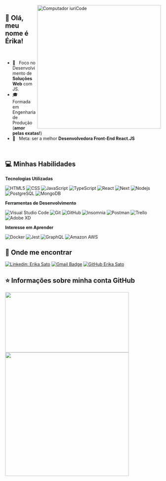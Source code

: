 <img src="https://raw.githubusercontent.com/MicaelliMedeiros/micaellimedeiros/master/image/computer-illustration.png" min-width="400px" max-width="400px" width="400px" align="right" alt="Computador iuriCode">

## 💜 Olá, meu nome é <strong>Érika!</strong>

<br/>

- 💼 &nbsp; Foco no Desenvolvimento de <strong>Soluções Web</strong> com JS.
- 🎓 &nbsp; Formada em Engenharia de Produção (<strong>amor pelas exatas!</strong>)
- 🌱 &nbsp; Meta: ser a melhor <strong>Desenvolvedora Front-End React.JS</strong>

<br/>

## 💻 Minhas Habilidades

**Tecnologias Utilizadas**


  ![HTML5](https://img.shields.io/badge/-HTML5-333333?style=flat&logo=HTML5)
  ![CSS](https://img.shields.io/badge/-CSS-333333?style=flat&logo=CSS3&logoColor=1572B6)
  ![JavaScript](https://img.shields.io/badge/-JavaScript-333333?style=flat&logo=javascript)
  ![TypeScript](https://img.shields.io/badge/-TypeScript-333333?style=flat&logo=typescript)
  ![React](https://img.shields.io/badge/-React-333333?style=flat&logo=react)
  ![Next](https://img.shields.io/badge/-Next-333333?style=flat&logo=next.js)
  ![Nodejs](https://img.shields.io/badge/-Nodejs-333333?style=flat&logo=Node.js)
  ![PostgreSQL](https://img.shields.io/badge/-PostgreSQL-333333?style=flat&logo=postgresql)
  ![MongoDB](https://img.shields.io/badge/-MongoDB-333333?style=flat&logo=mongodb)


**Ferramentas de Desenvolvimento**

  ![Visual Studio Code](https://img.shields.io/badge/-Visual%20Studio%20Code-333333?style=flat&logo=visual-studio-code&logoColor=007ACC)
  ![Git](https://img.shields.io/badge/-Git-333333?style=flat&logo=git)
  ![GitHub](https://img.shields.io/badge/-GitHub-333333?style=flat&logo=github)
  ![Insomnia](https://img.shields.io/badge/-Insomnia-333333?style=flat&logo=insomnia)
  ![Postman](https://img.shields.io/badge/-Postman-333333?style=flat&logo=postman)
  ![Trello](https://img.shields.io/badge/-Trello-333333?style=flat&logo=trello&logoColor=007ACC)
  ![Adobe XD](https://img.shields.io/badge/-Adobe%20XD-333333?style=flat&logo=adobe-xd&logoColor=007ACC)
  
 **Interesse em Aprender**
 
  ![Docker](https://img.shields.io/badge/-Docker-333333?style=flat&logo=docker)
  ![Jest](https://img.shields.io/badge/-Jest-333333?style=flat&logo=jest)
  ![GraphQL](https://img.shields.io/badge/-GraphQL-333333?style=flat&logo=graphql)
  ![Amazon AWS](https://img.shields.io/badge/Amazon%20AWS-333333?style=flat&logo=amazon-aws)

## 📱 Onde me encontrar


[![Linkedin: Erika Sato](https://img.shields.io/badge/-Érika%20Sato-blue?style=flat-square&logo=Linkedin&logoColor=white&link=https://www.linkedin.com/in/erika-sato/)](https://www.linkedin.com/in/erika-sato/)
[![Gmail Badge](https://img.shields.io/badge/-eerikasato@gmail.com-006bed?style=flat-square&logo=Gmail&logoColor=white&link=mailto:eerikasato@gmail.com)](mailto:eerikasato@gmail.com)
[![GitHub Erika Sato]( https://img.shields.io/github/followers/erika-sato?label=follow&style=social)](https://github.com/erika-sato/)


## ⭐ Informações sobre minha conta GitHub

<a href="https://github.com/erika-sato">
  <img height="195em" width="400em" src="https://github-readme-stats.vercel.app/api/top-langs/?username=erika-sato&layout=compact&langs_count=7&theme=dracula"/>
  <img heigth="200em" width="400em" src="https://github-readme-stats.vercel.app/api?username=erika-sato&theme=dracula&show_icons=true" />
</a>
